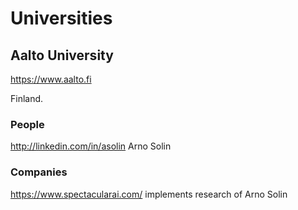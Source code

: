 # Universities

## Aalto University

https://www.aalto.fi

Finland.

### People

http://linkedin.com/in/asolin Arno Solin

### Companies

https://www.spectacularai.com/ implements research of Arno Solin
